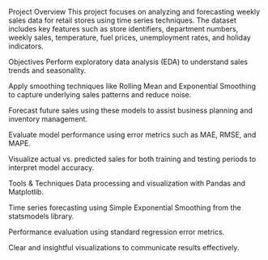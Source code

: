 Project Overview
This project focuses on analyzing and forecasting weekly sales data for retail stores using time series techniques. The dataset includes key features such as store identifiers, department numbers, weekly sales, temperature, fuel prices, unemployment rates, and holiday indicators.

Objectives
Perform exploratory data analysis (EDA) to understand sales trends and seasonality.

Apply smoothing techniques like Rolling Mean and Exponential Smoothing to capture underlying sales patterns and reduce noise.

Forecast future sales using these models to assist business planning and inventory management.

Evaluate model performance using error metrics such as MAE, RMSE, and MAPE.

Visualize actual vs. predicted sales for both training and testing periods to interpret model accuracy.

Tools & Techniques
Data processing and visualization with Pandas and Matplotlib.

Time series forecasting using Simple Exponential Smoothing from the statsmodels library.

Performance evaluation using standard regression error metrics.

Clear and insightful visualizations to communicate results effectively.

